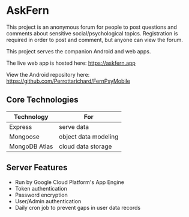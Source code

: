 # AskFern

This project is an anonymous forum for people to post questions and comments about sensitive social/psychological topics. Registration is required in order to post and comment, but anyone can view the forum.

This project serves the companion Android and web apps.

The live web app is hosted here: https://askfern.app

View the Android repository here: https://github.com/Perrottarichard/FernPsyMobile

## Core Technologies

| Technology    | For                  |
| ------------- | -------------------- |
| Express       | serve data           |
| Mongoose      | object data modeling |
| MongoDB Atlas | cloud data storage   |

## Server Features

- Run by Google Cloud Platform's App Engine
- Token authentication
- Password encryption
- User/Admin authentication
- Daily cron job to prevent gaps in user data records
